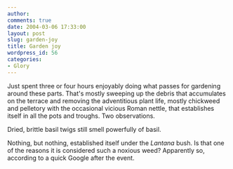 ```yaml
---
author:
comments: true
date: 2004-03-06 17:33:00
layout: post
slug: garden-joy
title: Garden joy
wordpress_id: 56
categories:
- Glory
---
```


Just spent three or four hours enjoyably doing what passes for gardening around these parts. That's mostly sweeping up the debris that accumulates on the terrace and removing the adventitious plant life, mostly chickweed and pelletory with the occasional vicious Roman nettle, that establishes itself in all the pots and troughs. Two observations.

Dried, brittle basil twigs still smell powerfully of basil.

Nothing, but nothing, established itself under the _Lantana_ bush. Is that one of the reasons it is considered such a noxious weed? Apparently so, according to a quick Google after the event.
